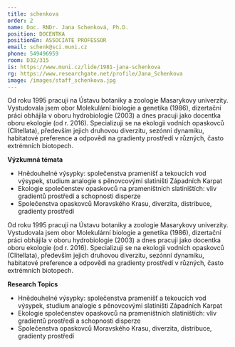 ```yaml
---
title: schenkova
order: 2
name: Doc. RNDr. Jana Schenková, Ph.D.
position: DOCENTKA
positionEn: ASSOCIATE PROFESSOR
email: schenk@sci.muni.cz
phone: 549496959
room: D32/315
is: https://www.muni.cz/lide/1981-jana-schenkova
rg: https://www.researchgate.net/profile/Jana_Schenkova
image: /images/staff_schenkova.jpg
---
```

<div class="cz">
Od roku 1995 pracuji na Ústavu botaniky a zoologie Masarykovy univerzity. Vystudovala jsem obor Molekulární biologie a genetika (1986), dizertační práci obhájila v oboru hydrobiologie (2003) a dnes pracuji jako docentka oboru ekologie (od r. 2016). Specializuji se na ekologii vodních opaskovců (Clitellata), především jejich druhovou diverzitu, sezónní dynamiku, habitatové preference a odpovědi na gradienty prostředí v různých, často extrémních biotopech.

**Výzkumná témata**

* Hnědouhelné výsypky: společenstva pramenišť a tekoucích vod výsypek, studium analogie s pěnovcovými slatiništi Západních Karpat
* Ekologie společenstev opaskovců na prameništních slatiništích: vliv gradientů prostředí a schopnosti disperze
* Společenstva opaskovců Moravského Krasu, diverzita, distribuce, gradienty prostředí

</div>

<div class="en">
Od roku 1995 pracuji na Ústavu botaniky a zoologie Masarykovy univerzity. Vystudovala jsem obor Molekulární biologie a genetika (1986), dizertační práci obhájila v oboru hydrobiologie (2003) a dnes pracuji jako docentka oboru ekologie (od r. 2016). Specializuji se na ekologii vodních opaskovců (Clitellata), především jejich druhovou diverzitu, sezónní dynamiku, habitatové preference a odpovědi na gradienty prostředí v různých, často extrémních biotopech.

**Research Topics**

* Hnědouhelné výsypky: společenstva pramenišť a tekoucích vod výsypek, studium analogie s pěnovcovými slatiništi Západních Karpat
* Ekologie společenstev opaskovců na prameništních slatiništích: vliv gradientů prostředí a schopnosti disperze
* Společenstva opaskovců Moravského Krasu, diverzita, distribuce, gradienty prostředí

</div>